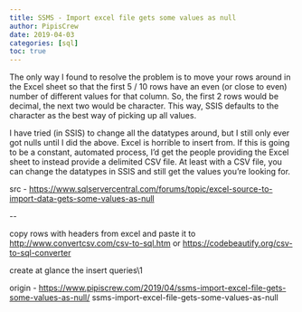 ```yaml
---
title: SSMS - Import excel file gets some values as null
author: PipisCrew
date: 2019-04-03
categories: [sql]
toc: true
---
```


The only way I found to resolve the problem is to move your rows around in the Excel sheet so that the first 5 / 10 rows have an even (or close to even) number of different values for that column. So, the first 2 rows would be decimal, the next two would be character. This way, SSIS defaults to the character as the best way of picking up all values.

I have tried (in SSIS) to change all the datatypes around, but I still only ever got nulls until I did the above. Excel is horrible to insert from. If this is going to be a constant, automated process, I’d get the people providing the Excel sheet to instead provide a delimited CSV file. At least with a CSV file, you can change the datatypes in SSIS and still get the values you’re looking for.

src - https://www.sqlservercentral.com/forums/topic/excel-source-to-import-data-gets-some-values-as-null

--

copy rows with headers from excel and paste it to 
http://www.convertcsv.com/csv-to-sql.htm
or
https://codebeautify.org/csv-to-sql-converter

create at glance the insert queries\1

origin - https://www.pipiscrew.com/2019/04/ssms-import-excel-file-gets-some-values-as-null/ ssms-import-excel-file-gets-some-values-as-null